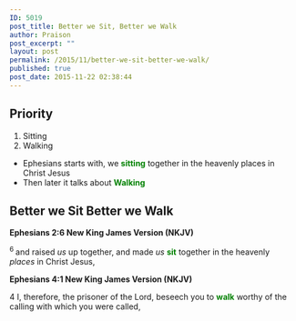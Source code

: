 ```yaml
---
ID: 5019
post_title: Better we Sit, Better we Walk
author: Praison
post_excerpt: ""
layout: post
permalink: /2015/11/better-we-sit-better-we-walk/
published: true
post_date: 2015-11-22 02:38:44
---
```

<h2><strong>Priority</strong></h2>
<ol>
	<li>Sitting</li>
	<li>Walking</li>
</ol>
<ul>
	<li>Ephesians starts with, we <span style="color: #008000;"><strong>sitting</strong></span> together in the heavenly places in Christ Jesus</li>
	<li>Then later it talks about <span style="color: #008000;"><strong>Walking</strong></span></li>
</ul>
<p class="passage-display"></p>

<h2 class="passage-display"><strong>Better we Sit Better we Walk</strong></h2>
<p class="passage-display"><strong><span class="passage-display-bcv">Ephesians 2:6
</span><span class="passage-display-version">New King James Version (NKJV)</span></strong></p>
<span id="en-NKJV-29236" class="text Eph-2-6"><sup class="versenum">6 </sup>and raised <i>us</i> up together, and made <i>us</i> <span style="color: #008000;"><strong>sit</strong></span> together in the heavenly <i>places</i> in Christ Jesus,</span>
<p class="passage-display"><strong><span class="passage-display-bcv">Ephesians 4:1
</span><span class="passage-display-version">New King James Version (NKJV)</span></strong></p>
<p class="chapter-1"><span class="text Eph-4-1"><span class="chapternum">4 </span>I, therefore, the prisoner of the Lord, beseech you to <span style="color: #008000;"><strong>walk</strong></span> worthy of the calling with which you were called,</span></p>